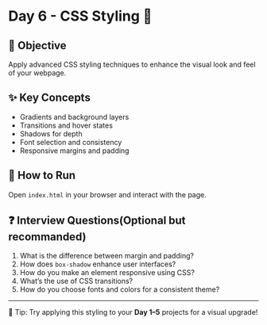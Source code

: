 # Day 6 - CSS Styling 🎨

## 🧠 Objective
Apply advanced CSS styling techniques to enhance the visual look and feel of your webpage.

## ✨ Key Concepts
- Gradients and background layers
- Transitions and hover states
- Shadows for depth
- Font selection and consistency
- Responsive margins and padding

## 🚀 How to Run
Open `index.html` in your browser and interact with the page.

## ❓ Interview Questions(Optional but recommanded)
1. What is the difference between margin and padding?
2. How does `box-shadow` enhance user interfaces?
3. How do you make an element responsive using CSS?
4. What’s the use of CSS transitions?
5. How do you choose fonts and colors for a consistent theme?

---

🧠 Tip: Try applying this styling to your **Day 1–5** projects for a visual upgrade!
